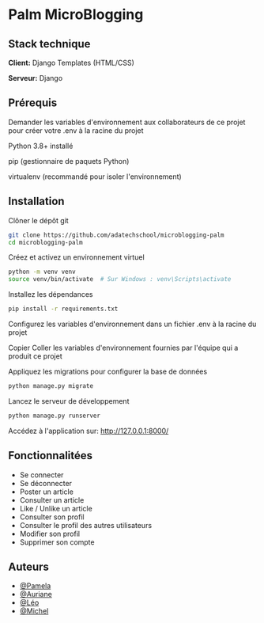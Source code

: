 # Palm MicroBlogging


## Stack technique

**Client:** Django Templates (HTML/CSS)

**Serveur:** Django


## Prérequis

Demander les variables d'environnement aux collaborateurs de ce projet pour créer votre .env à la racine du projet

Python 3.8+ installé

pip (gestionnaire de paquets Python)

virtualenv (recommandé pour isoler l'environnement)


## Installation

Clôner le dépôt git

```bash
git clone https://github.com/adatechschool/microblogging-palm
cd microblogging-palm
```

Créez et activez un environnement virtuel
```bash
python -m venv venv
source venv/bin/activate  # Sur Windows : venv\Scripts\activate
```

Installez les dépendances
```bash
pip install -r requirements.txt
```

Configurez les variables d'environnement dans un fichier .env à la racine du projet

Copier Coller les variables d'environnement fournies par l'équipe qui a produit ce projet

Appliquez les migrations pour configurer la base de données
```bash
python manage.py migrate
```

Lancez le serveur de développement
```bash
python manage.py runserver
```

Accédez à l'application sur: http://127.0.0.1:8000/


## Fonctionnalitées

- Se connecter
- Se déconnecter
- Poster un article
- Consulter un article
- Like / Unlike un article
- Consulter son profil
- Consulter le profil des autres utilisateurs
- Modifier son profil
- Supprimer son compte


## Auteurs

- [@Pamela](https://github.com/Pampamlela)
- [@Auriane](https://github.com/aurianebgnl)
- [@Léo](https://github.com/LeoV0)
- [@Michel](https://github.com/Mlheriteau)

